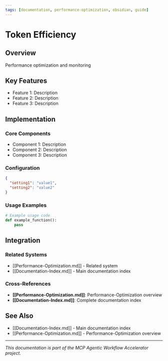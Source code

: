 ```yaml
---
tags: [documentation, performance-optimization, obsidian, guide]
---
```

# Token Efficiency

## Overview

Performance optimization and monitoring

## Key Features

- Feature 1: Description
- Feature 2: Description  
- Feature 3: Description

## Implementation

### Core Components

- Component 1: Description
- Component 2: Description
- Component 3: Description

### Configuration

```json
{
  "setting1": "value1",
  "setting2": "value2"
}
```

### Usage Examples

```python
# Example usage code
def example_function():
    pass
```

## Integration

### Related Systems

- [[Performance-Optimization.md]] - Related system
- [[Documentation-Index.md]] - Main documentation index

### Cross-References

- **[[Performance-Optimization.md]]**: Performance-Optimization overview
- **[[Documentation-Index.md]]**: Complete documentation index

## See Also

- [[Documentation-Index.md]] - Main documentation index
- [[Performance-Optimization.md]] - Performance-Optimization overview

---

*This documentation is part of the MCP Agentic Workflow Accelerator project.*
